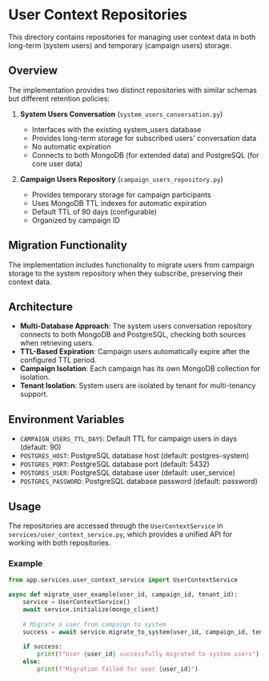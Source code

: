 # User Context Repositories

This directory contains repositories for managing user context data in both long-term (system users) and temporary (campaign users) storage.

## Overview

The implementation provides two distinct repositories with similar schemas but different retention policies:

1. **System Users Conversation** (`system_users_conversation.py`)
   - Interfaces with the existing system_users database
   - Provides long-term storage for subscribed users' conversation data
   - No automatic expiration
   - Connects to both MongoDB (for extended data) and PostgreSQL (for core user data)

2. **Campaign Users Repository** (`campaign_users_repository.py`)
   - Provides temporary storage for campaign participants
   - Uses MongoDB TTL indexes for automatic expiration
   - Default TTL of 90 days (configurable)
   - Organized by campaign ID

## Migration Functionality

The implementation includes functionality to migrate users from campaign storage to the system repository when they subscribe, preserving their context data.

## Architecture

- **Multi-Database Approach**: The system users conversation repository connects to both MongoDB and PostgreSQL, checking both sources when retrieving users.
- **TTL-Based Expiration**: Campaign users automatically expire after the configured TTL period.
- **Campaign Isolation**: Each campaign has its own MongoDB collection for isolation.
- **Tenant Isolation**: System users are isolated by tenant for multi-tenancy support.

## Environment Variables

- `CAMPAIGN_USERS_TTL_DAYS`: Default TTL for campaign users in days (default: 90)
- `POSTGRES_HOST`: PostgreSQL database host (default: postgres-system)
- `POSTGRES_PORT`: PostgreSQL database port (default: 5432)
- `POSTGRES_USER`: PostgreSQL database user (default: user_service)
- `POSTGRES_PASSWORD`: PostgreSQL database password (default: password)

## Usage

The repositories are accessed through the `UserContextService` in `services/user_context_service.py`, which provides a unified API for working with both repositories.

### Example

```python
from app.services.user_context_service import UserContextService

async def migrate_user_example(user_id, campaign_id, tenant_id):
    service = UserContextService()
    await service.initialize(mongo_client)
    
    # Migrate a user from campaign to system
    success = await service.migrate_to_system(user_id, campaign_id, tenant_id)
    
    if success:
        print(f"User {user_id} successfully migrated to system users")
    else:
        print(f"Migration failed for user {user_id}") 